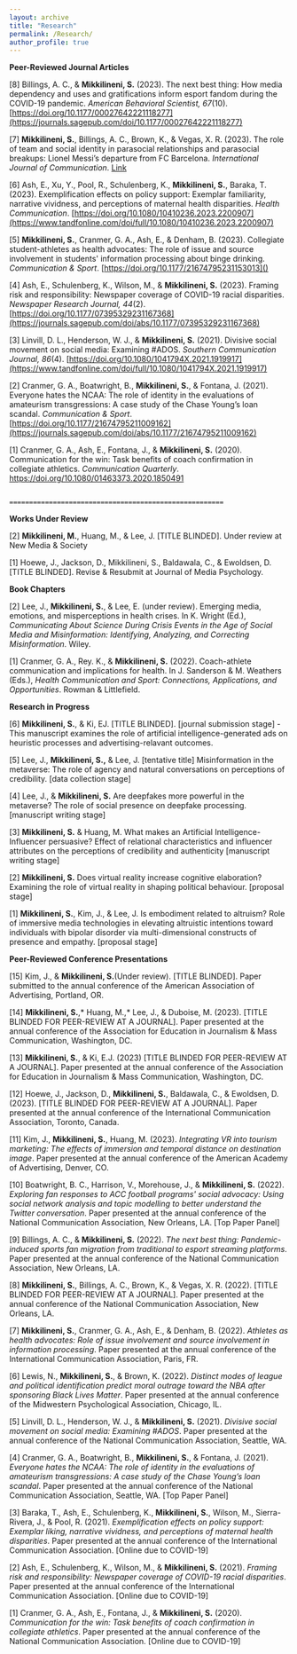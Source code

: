 ```yaml
---
layout: archive
title: "Research"
permalink: /Research/
author_profile: true
---
```


**Peer-Reviewed Journal Articles**

[8] Billings, A. C., & **Mikkilineni, S.** (2023). The next best thing: How media dependency and uses and gratifications inform esport fandom during the COVID-19 pandemic. _American Behavioral Scientist, 67_(10). [https://doi.org/10.1177/00027642221118277](https://journals.sagepub.com/doi/10.1177/00027642221118277)

[7] **Mikkilineni, S.**, Billings, A. C., Brown, K., & Vegas, X. R. (2023). The role of team and social identity in parasocial relationships and parasocial breakups: Lionel Messi’s departure from FC Barcelona. _International Journal of Communication_. ​[Link](https://ijoc.org/index.php/ijoc/article/view/20168/4258)

[6] Ash, E., Xu, Y., Pool, R., Schulenberg, K., **Mikkilineni, S.**, Baraka, T. (2023). Exemplification effects on policy support: Exemplar familiarity, narrative vividness, and perceptions of maternal health disparities. _Health Communication_. [https://doi.org/10.1080/10410236.2023.2200907](https://www.tandfonline.com/doi/full/10.1080/10410236.2023.2200907)

[5] **Mikkilineni, S.**, Cranmer, G. A., Ash, E., & Denham, B. (2023). Collegiate student-athletes as health advocates: The role of issue and source involvement in students' information processing about binge drinking. _Communication & Sport_. [https://doi.org/10.1177/21674795231153013]()

[4] Ash, E., Schulenberg, K., Wilson, M., & **Mikkilineni, S.** (2023). Framing risk and responsibility: Newspaper coverage of COVID-19 racial disparities. _Newspaper Research Journal, 44_(2). [https://doi.org/10.1177/07395329231167368](https://journals.sagepub.com/doi/abs/10.1177/07395329231167368)

[3] Linvill, D. L., Henderson, W. J., & **Mikkilineni, S.** (2021). Divisive social movement on social media: Examining #ADOS. _Southern Communication Journal, 86_(4). [https://doi.org/10.1080/1041794X.2021.1919917](https://www.tandfonline.com/doi/full/10.1080/1041794X.2021.1919917)

[2] Cranmer, G. A., Boatwright, B., **Mikkilineni, S.**, & Fontana, J. (2021). Everyone hates the NCAA: The role of identity in the evaluations of amateurism transgressions: A case study of the Chase Young’s loan scandal. _Communication & Sport_. ​[https://doi.org/10.1177/21674795211009162](https://journals.sagepub.com/doi/abs/10.1177/21674795211009162)

[1] Cranmer, G. A., Ash, E., Fontana, J., & **Mikkilineni, S.** (2020). Communication for the win: Task benefits of coach confirmation in collegiate athletics. _Communication Quarterly_. https://doi.org/10.1080/01463373.2020.1850491

                                                ======================================================

**Works Under Review**

[2] **Mikkilineni, M.**, Huang, M., & Lee, J. [TITLE BLINDED]. Under review at New Media & Society 

[1] Hoewe, J., Jackson, D., Mikkilineni, S., Baldawala, C., & Ewoldsen, D. [TITLE BLINDED]. Revise & Resubmit at Journal of Media Psychology.

**Book Chapters**

[2] Lee, J., **Mikkilineni, S.**, & Lee, E. (under review). Emerging media, emotions, and misperceptions in health crises. In K. Wright (Ed.), _Communicating About Science During Crisis Events in the Age of Social Media and Misinformation: Identifying, Analyzing, and Correcting Misinformation_. Wiley.

[1] Cranmer, G. A., Rey. K., & **Mikkilineni, S.** (2022). Coach-athlete communication and implications for health. In J. Sanderson & M. Weathers (Eds.), _Health Communication and Sport: Connections, Applications, and Opportunities_. Rowman & Littlefield.
                                                              
**Research in Progress**
                   
[6] **Mikkilineni, S.**, & Ki, EJ. [TITLE BLINDED]. [journal submission stage] - This manuscript examines the role of artificial intelligence-generated ads on heuristic processes and advertising-relavant outcomes.         

[5] Lee, J., **Mikkilineni, S.,** & Lee, J. [tentative title] Misinformation in the metaverse: The role of agency and natural conversations on perceptions of credibility. [data collection stage]

[4] Lee, J., & **Mikkilineni, S.** Are deepfakes more powerful in the metaverse? The role of social presence on deepfake processing. [manuscript writing stage]

[3] **​Mikkilineni, S.** & Huang, M. What makes an Artificial Intelligence-Influencer persuasive? Effect of relational characteristics and influencer attributes on the perceptions of credibility and authenticity [manuscript writing stage]

[2] **Mikkilineni, S.** Does virtual reality increase cognitive elaboration? Examining the role of virtual reality in shaping political behaviour. [proposal stage]

[1] **Mikkilineni, S.**, Kim, J., & Lee, J. Is embodiment related to altruism? Role of immersive media technologies in elevating altruistic intentions toward individuals with bipolar disorder via multi-dimensional constructs of presence and empathy. [proposal stage]

**Peer-Reviewed Conference Presentations**

[15] Kim, J., & **Mikkilineni, S.**(Under review). [TITLE BLINDED]. Paper submitted to the annual conference of the American Association of Advertising, Portland, OR.

[14] **Mikkilineni, S.**,* Huang, M.,*  Lee, J., & Duboise, M. (2023). [TITLE BLINDED FOR PEER-REVIEW AT A JOURNAL]. Paper presented at the annual conference of the Association for Education in Journalism & Mass Communication, Washington, DC.

[13] **Mikkilineni, S.**, & Ki, E.J. (2023) [TITLE BLINDED FOR PEER-REVIEW AT A JOURNAL]. Paper presented at the annual conference of the Association for Education in Journalism & Mass Communication, Washington, DC.

[12] Hoewe, J., Jackson, D., **Mikkilineni, S.**, Baldawala, C., & Ewoldsen, D. (2023). [TITLE BLINDED FOR PEER-REVIEW AT A JOURNAL]. Paper presented at the annual conference of the International Communication Association, Toronto, Canada.

[11] Kim, J., **Mikkilineni, S.**, Huang, M. (2023). _Integrating VR into tourism marketing: The effects of immersion and temporal distance on destination image_. Paper presented at the annual conference of the American Academy of Advertising, Denver, CO. 

[10] Boatwright, B. C., Harrison, V., Morehouse, J., & **Mikkilineni, S.** (2022). _Exploring fan responses to ACC football programs' social advocacy: Using social network analysis and topic modelling to better understand the Twitter conversation_. Paper presented at the annual conference of the National Communication Association, New Orleans, LA. [Top Paper Panel]

[9] Billings, A. C., & **Mikkilineni, S.** (2022). _The next best thing: Pandemic-induced sports fan migration from traditional to esport streaming platforms_. Paper presented at the annual conference of the National Communication Association, New Orleans, LA.

[8] **Mikkilineni, S.**, Billings, A. C., Brown, K., & Vegas, X. R. (2022). [TITLE BLINDED FOR PEER-REVIEW AT A JOURNAL]. Paper presented at the annual conference of the National Communication Association, New Orleans, LA.

[7] **Mikkilineni, S.**, Cranmer, G. A., Ash, E., & Denham, B. (2022). _Athletes as health advocates: Role of issue involvement and source involvement in information processing_. Paper presented at the annual conference of the International Communication Association, Paris, FR.

[6] Lewis, N., **Mikkilineni, S.**, & Brown, K. (2022). _Distinct modes of league and political identification predict moral outrage toward the NBA after sponsoring Black Lives Matter_. Paper presented at the annual conference of the Midwestern Psychological Association, Chicago, IL.

[5] Linvill, D. L., Henderson, W. J., & **Mikkilineni, S.** (2021). _Divisive social movement on social media: Examining #ADOS_. Paper presented at the annual conference of the National Communication Association, Seattle, WA.  

[4] Cranmer, G. A., Boatwright, B., **Mikkilineni, S.**, & Fontana, J. (2021). _Everyone hates the NCAA: The role of identity in the evaluations of amateurism transgressions: A case study of the Chase Young’s loan scandal_. Paper presented at the annual conference of the National Communication Association, Seattle, WA. [Top Paper Panel]

[3] Baraka, T., Ash, E., Schulenberg, K., **Mikkilineni, S.**, Wilson, M., Sierra-Rivera, J., & Pool, R. (2021). _Exemplification effects on policy support: Exemplar liking, narrative vividness, and perceptions of maternal health disparities_. Paper presented at the annual conference of the International Communication Association. [Online due to COVID-19]

[2] Ash, E., Schulenberg, K., Wilson, M., & **Mikkilineni, S.** (2021). _Framing risk and responsibility: Newspaper coverage of COVID-19 racial disparities_. Paper presented at the annual conference of the International Communication Association. [Online due to COVID-19]
​

[1] Cranmer, G. A., Ash, E., Fontana, J., & **Mikkilineni, S.** (2020). _Communication for the win: Task benefits of coach confirmation in collegiate athletics_. Paper presented at the annual conference of the National Communication Association. [Online due to COVID-19]


